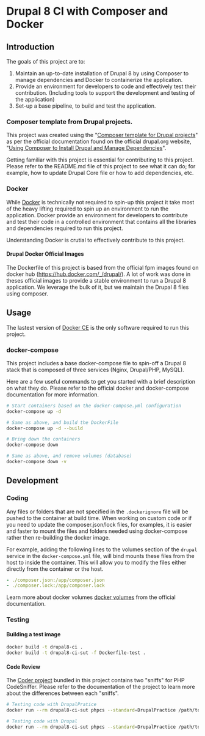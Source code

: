 # Drupal 8 CI with Composer and Docker

## Introduction

The goals of this project are to:

1. Maintain an up-to-date installation of Drupal 8 by using Composer to manage dependencies and Docker to containerize the application.
1. Provide an environment for developers to code and effectively test their contribution. (Including tools to support the development and testing of the application)
1. Set-up a base pipeline, to build and test the application.

### Composer template from Drupal projects.

This project was created using the "[Composer template for Drupal projects](https://github.com/drupal-composer/drupal-project)" as per the official documentation found on the official drupal.org website, "[Using Composer to Install Drupal and Manage Dependencies](https://www.drupal.org/docs/develop/using-composer/using-composer-to-install-drupal-and-manage-dependencies)".

Getting familiar with this project is essential for contributing to this project.  Please refer to the README.md file of this project to see what it can do; for example, how to update Drupal Core file or how to add dependencies, etc.

### Docker

While [Docker](https://docs.docker.com/) is technically not required to spin-up this project it take most of the heavy lifting required to spin up an environment to run the application. Docker provide an environment for developers to contribute and test their code in a controlled environment that contains all the libraries and dependencies required to run this project.

Understanding Docker is crutial to effectively contribute to this project.

#### Drupal Docker Official Images

The Dockerfile of this project is based from the official fpm images found on docker hub (https://hub.docker.com/_/drupal/). A lot of work was done in theses official images to provide a stable environment to run a Drupal 8 application.  We leverage the bulk of it, but we maintain the Drupal 8 files using composer.

## Usage

The lastest version of [Docker CE](https://docs.docker.com/install/) is the only software required to run this project.

### docker-compose

This project includes a base docker-compose file to spin-off a Drupal 8 stack that is composed of three services (Nginx, Drupal/PHP, MySQL).

Here are a few useful commands to get you started with a brief description on what they do.  Please refer to the official docker and docker-compose documentation for more information.

```bash
# Start containers based on the docker-compose.yml configuration
docker-compose up -d

# Same as above, and build the DockerFile
docker-compose up -d --build

# Bring down the containers
docker-compose down

# Same as above, and remove volumes (database)
docker-compose down -v
```

## Development

### Coding

Any files or folders that are not specified in the `.dockerignore` file will be pushed to the container at build time.  When working on custom code or if you need to update the composer.json/lock files, for examples, it is easier and faster to mount the files and folders needed using docker-compose rather then re-building the docker image.

For example, adding the following lines to the volumes section of the `drupal` service in the `docker-compose.yml` file, will bind mounts these files from the host to inside the container. This will allow you to modify the files either directly from the container or the host.

```yaml
- ./composer.json:/app/composer.json
- ./composer.lock:/app/composer.lock
```

Learn more about docker volumes [docker volumes](https://docs.docker.com/storage/volumes/) from the official documentation.

### Testing

#### Building a test image

```bash
docker build -t drupal8-ci .
docker build -t drupal8-ci-sut -f Dockerfile-test .
```
#### Code Review

The [Coder project](https://www.drupal.org/project/coder) bundled in this project contains two "sniffs" for PHP CodeSniffer. Please refer to the documentation of the project to learn more about the differences between each "sniffs".

```bash
# Testing code with DrupalPratice
docker run --rm drupal8-ci-sut phpcs --standard=DrupalPractice /path/to/file.php /path/to/dir

# Testing code with Drupal
docker run --rm drupal8-ci-sut phpcs --standard=DrupalPractice /path/to/file.php /path/to/dir
```